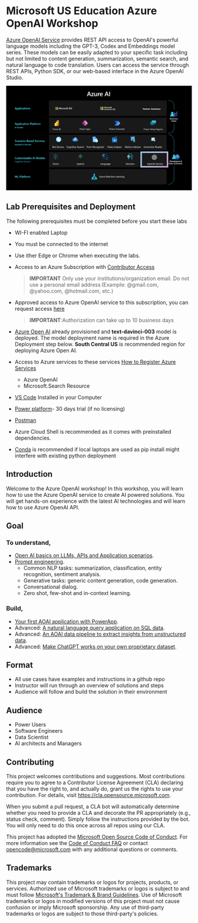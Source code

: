 # Microsoft US Education Azure OpenAI Workshop 

[Azure OpenAI Service](https://learn.microsoft.com/en-us/azure/cognitive-services/openai/overview) provides REST API access to OpenAI's powerful language models including the GPT-3, Codex and Embeddings model series. These models can be easily adapted to your specific task including but not limited to content generation, summarization, semantic search, and natural language to code translation. Users can access the service through REST APIs, Python SDK, or our web-based interface in the Azure OpenAI Studio.

![OpenAI ](documents/images/OpenAI.png)

## Lab Prerequisites and Deployment

The following prerequisites must be completed before you start these labs

- WI-FI enabled Laptop
- You must be connected to the internet
- Use ither Edge or Chrome when executing the labs.
- Access to an Azure Subscription with [Contributor Access](https://learn.microsoft.com/en-us/azure/role-based-access-control/role-assignments-steps)
  > **IMPORTANT** Only use your institutions/organization email. Do not use a personal email address (Example: @gmail.com, @yahoo.com, @hotmail.com, etc.)
- Approved access to Azure OpenAI service to this subscription, you can request access [here](https://customervoice.microsoft.com/Pages/ResponsePage.aspx?id=v4j5cvGGr0GRqy180BHbR7en2Ais5pxKtso_Pz4b1_xUOFA5Qk1UWDRBMjg0WFhPMkIzTzhKQ1dWNyQlQCN0PWcu)
 
  > **IMPORTANT**:Authorization can take up to 10 business days

- [Azure Open AI](https://learn.microsoft.com/en-us/azure/cognitive-services/openai/how-to/create-resource?pivots=web-portal) already provisioned and **text-davinci-003** model is deployed. The model deployment name is required in the Azure Deployment step below. **South Central US** is recommended region for deploying Azure Open AI.

- Access to Azure services to these services [How to Register Azure Services](https://learn.microsoft.com/en-us/azure/azure-resource-manager/management/resource-providers-and-types)
  - Azure OpenAI
  - Microsoft.Search Resource
- [VS Code](https://code.visualstudio.com/download) Installed in your Computer
- [Power platform](https://powerplatform.microsoft.com/en-us/?&ef_id=_k_EAIaIQobChMIxp3J2OCf_wIVjqXICh3SlgyJEAAYASABEgI4c_D_BwE_k_&OCID=AIDcmm90q7bk03_SEM__k_EAIaIQobChMIxp3J2OCf_wIVjqXICh3SlgyJEAAYASABEgI4c_D_BwE_k_&gad=1&gclid=EAIaIQobChMIxp3J2OCf_wIVjqXICh3SlgyJEAAYASABEgI4c_D_BwE)- 30 days trial (if no licensing)
- [Postman](https://www.postman.com/downloads/)
- Azure Cloud Shell is recommended as it comes with preinstalled dependencies.
- [Conda](https://conda.io/projects/conda/en/latest/user-guide/install/windows.html) is recommended if local laptops are used as pip install might interfere with existing python deployment

## Introduction

Welcome to the Azure OpenAI workshop! In this workshop, you will learn how to use the Azure OpenAI service to create AI powered solutions. You will get hands-on experience with the latest AI technologies and will learn how to use Azure OpenAI API. 

## Goal

### To understand,

- [Open AI basics on LLMs, APIs and Application scenarios](https://learn.microsoft.com/en-us/azure/cognitive-services/openai/concepts/models).
- [Prompt engineering](https://github.com/microsoft/OpenAIWorkshop/tree/main/scenarios/prompt_engineering).
  - Common NLP tasks: summarization, classification, entity recognition, sentiment analysis.
  - Generative tasks: generic content generation, code generation.
  - Conversational dialog.
  - Zero shot, few-shot and in-context learning.

### Build,

- [Your first AOAI application with PowerApp](https://github.com/microsoft/OpenAIWorkshop/tree/main/scenarios/powerapp_and_python).
- Advanced: [A natural language query application on SQL data](https://github.com/microsoft/OpenAIWorkshop/tree/main/scenarios/natural_language_query).
- Advanced: [An AOAI data pipeline to extract insights from unstructured data](https://github.com/microsoft/OpenAIWorkshop/tree/main/scenarios/openai_batch_pipeline).
- Advanced: [Make ChatGPT works on your own proprietary dataset](https://github.com/microsoft/OpenAIWorkshop/tree/main/scenarios/openai_on_custom_dataset).

## Format

- All use cases have examples and instructions in a github repo
- Instructor will run through an overview of solutions and steps
- Audience will follow and build the solution in their environment

## Audience

- Power Users
- Software Engineers
- Data Scientist
- AI architects and Managers

## Contributing

This project welcomes contributions and suggestions.  Most contributions require you to agree to a
Contributor License Agreement (CLA) declaring that you have the right to, and actually do, grant us
the rights to use your contribution. For details, visit https://cla.opensource.microsoft.com.

When you submit a pull request, a CLA bot will automatically determine whether you need to provide
a CLA and decorate the PR appropriately (e.g., status check, comment). Simply follow the instructions
provided by the bot. You will only need to do this once across all repos using our CLA.

This project has adopted the [Microsoft Open Source Code of Conduct](https://opensource.microsoft.com/codeofconduct/).
For more information see the [Code of Conduct FAQ](https://opensource.microsoft.com/codeofconduct/faq/) or
contact [opencode@microsoft.com](mailto:opencode@microsoft.com) with any additional questions or comments.

## Trademarks 

This project may contain trademarks or logos for projects, products, or services. Authorized use of Microsoft 
trademarks or logos is subject to and must follow 
[Microsoft's Trademark & Brand Guidelines](https://www.microsoft.com/en-us/legal/intellectualproperty/trademarks/usage/general).
Use of Microsoft trademarks or logos in modified versions of this project must not cause confusion or imply Microsoft sponsorship.
Any use of third-party trademarks or logos are subject to those third-party's policies.
